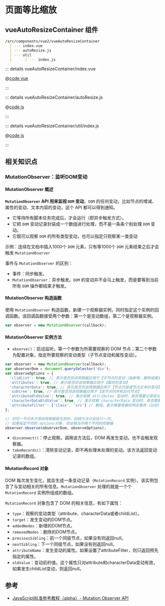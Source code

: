 # 页面等比缩放

## vueAutoResizeContainer 组件

``` md
/src/components/vue2/vueAutoResizeContainer
  | --- index.vue
  | --- autoResize.js
  | --- util
  |      | --- index.js
```

::: details vueAutoResizeContainer/index.vue

@[code vue](./files/Vue2Components/vueAutoResizeContainer/index.vue)

:::

::: details vueAutoResizeContainer/autoResize.js

@[code js](./files/Vue2Components/vueAutoResizeContainer/autoResize.js)

:::

::: details vueAutoResizeContainer/util/index.js

@[code js](./files/Vue2Components/vueAutoResizeContainer/util/index.js)

:::

## 相关知识点

### MutationObserver：监听DOM变动

#### MutationObserver 概述

**`MutationObserver` API 用来监视 `DOM` 变动**。`DOM` 的任何变动，比如节点的增减、属性的变动、文本内容的变动，这个 API 都可以得到通知。

+ 它等待所有脚本任务完成后，才会运行（即异步触发方式）。
+ 它把 `DOM` 变动记录封装成一个数组进行处理，而不是一条条个别处理 `DOM` 变动。
+ 它既可以观察 `DOM` 的所有类型变动，也可以指定只观察某一类变动

示例：连续在文档中插入1000个 `DOM` 元素，只有等1000个 `DOM` 元素结束之后才会触发 `MutationObserver`

事件与 `MutationObserver` 的区别：

+ 事件：同步触发。
+ `MutationObserver`：异步触发。`DOM` 的变动并不会马上触发，而是要等到当前所有 `DOM` 操作都结束才触发。

#### MutationObserver 构造函数

使用 `MutationObserver` 构造函数，新建一个观察器实例，同时指定这个实例的回调函数。该回调函数接受两个参数：第一个是变动数组，第二个是观察器实例。

``` javascript
var observer = new MutationObserver(callback);
```

#### MutationObserver 实例方法

+ `observe()`：启动监听。第一个参数为所需要观察的 DOM 节点；第二个参数为配置对象，指定所要观察的变动类型（子节点变动和属性变动）。

``` javascript
var observer = new MutationObserver(callback);
var observerDom = document.querySelector('div');
var observeOptions = {
  'clidList': true, // 表示是否将该观察器应用于【子节点的变动（指新增，删除或者更改）】
  'attributes': true, // 表示是否将该观察器应用于【属性的变动】
  'characterData': true, // 表示是否将该观察器应用于【节点内容或节点文本的变动】
  'subtree': true, // 表示是否将该观察器应用于【该节点的所有后代节点】
  'attributeOldValue': true, // 表示观察 attributes 变动时，是否需要记录变动前的属性值
  'characterDataOldValue': true, // 表示观察 characterData 变动时，是否需要记录变动前的值
  'attributeFilter': ['class', 'src'] // 数组，表示需要观察的特定属性（比如['class', 'src']）
};

// 对同一节点多次添加观察器是无效的，回调方法只会执行一次。
// 如果指定不同的 options对象，则会被当作两个不同的观察器
observer.observe(observerDom, observeOptions);
```

+ `disconnect()`：停止观察。调用该方法后，DOM 再发生变动，也不会触发观察器。
+ `takeRecords()`：清除变动记录，即不再处理未处理的变动。该方法返回变动记录的数组。

#### MutationRecord 对象

DOM 每次发生变化，就会生成一条变动记录（`MutationRecord` 实例）。该实例包含了与变动相关的所有信息。`MutationObserver` 处理的就是一个个 `MutationRecord` 实例所组成的数组。

`MutationRecord` 对象包含了 DOM 的相关信息，有如下属性：

+ `type`：观察的变动类型（attribute、characterData或者childList）。
+ `target`：发生变动的DOM节点。
+ `addedNodes`：新增的DOM节点。
+ `removedNodes`：删除的DOM节点。
+ `previousSibling`：前一个同级节点，如果没有则返回null。
+ `nextSibling`：下一个同级节点，如果没有则返回null。
+ `attributeName`：发生变动的属性。如果设置了attributeFilter，则只返回预先指定的属性。
+ `oldValue`：变动前的值。这个属性只对attribute和characterData变动有效，如果发生childList变动，则返回null。

## 参考

+ [JavaScript标准参考教程（alpha）- Mutation Observer API](https://javascript.ruanyifeng.com/dom/mutationobserver.html#toc1)
